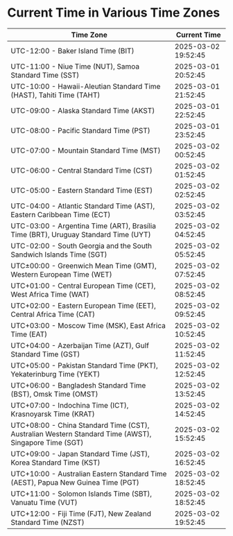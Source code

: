 # Current Time in Various Time Zones

| Time Zone | Current Time |
|-----------|--------------|
| UTC-12:00 - Baker Island Time (BIT) | 2025-03-02 19:52:45 |
| UTC-11:00 - Niue Time (NUT), Samoa Standard Time (SST) | 2025-03-01 20:52:45 |
| UTC-10:00 - Hawaii-Aleutian Standard Time (HAST), Tahiti Time (TAHT) | 2025-03-01 21:52:45 |
| UTC-09:00 - Alaska Standard Time (AKST) | 2025-03-01 22:52:45 |
| UTC-08:00 - Pacific Standard Time (PST) | 2025-03-01 23:52:45 |
| UTC-07:00 - Mountain Standard Time (MST) | 2025-03-02 00:52:45 |
| UTC-06:00 - Central Standard Time (CST) | 2025-03-02 01:52:45 |
| UTC-05:00 - Eastern Standard Time (EST) | 2025-03-02 02:52:45 |
| UTC-04:00 - Atlantic Standard Time (AST), Eastern Caribbean Time (ECT) | 2025-03-02 03:52:45 |
| UTC-03:00 - Argentina Time (ART), Brasília Time (BRT), Uruguay Standard Time (UYT) | 2025-03-02 04:52:45 |
| UTC-02:00 - South Georgia and the South Sandwich Islands Time (SGT) | 2025-03-02 05:52:45 |
| UTC±00:00 - Greenwich Mean Time (GMT), Western European Time (WET) | 2025-03-02 07:52:45 |
| UTC+01:00 - Central European Time (CET), West Africa Time (WAT) | 2025-03-02 08:52:45 |
| UTC+02:00 - Eastern European Time (EET), Central Africa Time (CAT) | 2025-03-02 09:52:45 |
| UTC+03:00 - Moscow Time (MSK), East Africa Time (EAT) | 2025-03-02 10:52:45 |
| UTC+04:00 - Azerbaijan Time (AZT), Gulf Standard Time (GST) | 2025-03-02 11:52:45 |
| UTC+05:00 - Pakistan Standard Time (PKT), Yekaterinburg Time (YEKT) | 2025-03-02 12:52:45 |
| UTC+06:00 - Bangladesh Standard Time (BST), Omsk Time (OMST) | 2025-03-02 13:52:45 |
| UTC+07:00 - Indochina Time (ICT), Krasnoyarsk Time (KRAT) | 2025-03-02 14:52:45 |
| UTC+08:00 - China Standard Time (CST), Australian Western Standard Time (AWST), Singapore Time (SGT) | 2025-03-02 15:52:45 |
| UTC+09:00 - Japan Standard Time (JST), Korea Standard Time (KST) | 2025-03-02 16:52:45 |
| UTC+10:00 - Australian Eastern Standard Time (AEST), Papua New Guinea Time (PGT) | 2025-03-02 18:52:45 |
| UTC+11:00 - Solomon Islands Time (SBT), Vanuatu Time (VUT) | 2025-03-02 18:52:45 |
| UTC+12:00 - Fiji Time (FJT), New Zealand Standard Time (NZST) | 2025-03-02 19:52:45 |

